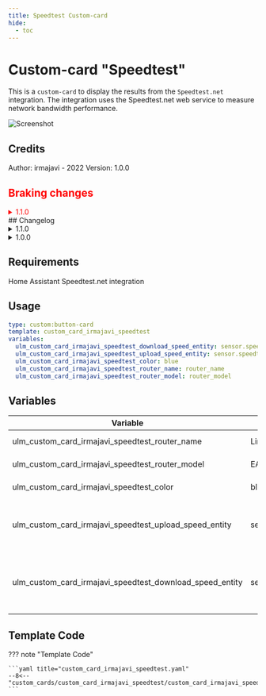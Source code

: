 ```yaml
---
title: Speedtest Custom-card
hide:
  - toc
---
```


<!-- markdownlint-disable MD046 -->

# Custom-card "Speedtest"

This is a `custom-card` to display the results from the `Speedtest.net` integration. The integration uses the Speedtest.net web service to measure network bandwidth performance.

![Screenshot](../../docs/assets/img/screenshot_irmajavi_speedtest_card.jpg)

## Credits

Author: irmajavi - 2022
Version: 1.0.0

<h2 style="color: red">Braking changes</h2>

<details style="color: red">
  <summary>1.1.0</summary>

Changed from speedtestdotnet.speedtest service to update entity service from Home Assistant due to announced deprecation of the speedtest service.

</details>
## Changelog

<details>
<summary>1.1.0</summary>
The variable ulm_custom_card_irmajavi_speedtest_download_speed_entity is now used to trigger an update of all the speedtest sensors.
</details>

<details>
<summary>1.0.0</summary>
Initial release
</details>

## Requirements

Home Assistant Speedtest.net integration

## Usage

```yaml
type: custom:button-card
template: custom_card_irmajavi_speedtest
variables:
  ulm_custom_card_irmajavi_speedtest_download_speed_entity: sensor.speedtest_download
  ulm_custom_card_irmajavi_speedtest_upload_speed_entity: sensor.speedtest_upload
  ulm_custom_card_irmajavi_speedtest_color: blue
  ulm_custom_card_irmajavi_speedtest_router_name: router_name
  ulm_custom_card_irmajavi_speedtest_router_model: router_model
```

## Variables

<table>
<thead>
  <tr>
    <th>Variable</th>
    <th>Example</th>
    <th>Required</th>
    <th>Explanation</th>
  </tr>
</thead>
<tbody>
  <tr>
    <td>ulm_custom_card_irmajavi_speedtest_router_name</td>
    <td>Linksys</td>
    <td>Yes</td>
    <td>Your router name</td>
  </tr>
  <tr>
    <td>ulm_custom_card_irmajavi_speedtest_router_model</td>
    <td>EA8549</td>
    <td>Yes</td>
    <td>Your router model</td>
  </tr>
  <tr>
    <td>ulm_custom_card_irmajavi_speedtest_color</td>
    <td>blue</td>
    <td>Yes</td>
    <td>The color of the icon</td>
  </tr>
  <tr>
    <td>ulm_custom_card_irmajavi_speedtest_upload_speed_entity</td>
    <td>sensor.test2</td>
    <td>Yes</td>
    <td>The upload sensor created by the integration</td>
  </tr>
  <tr>
    <td>ulm_custom_card_irmajavi_speedtest_download_speed_entity</td>
    <td>sensor.test3</td>
    <td>Yes</td>
    <td>The download sensor created by the integration</td>
  </tr>
</tbody>
</table>

## Template Code

??? note "Template Code"

    ```yaml title="custom_card_irmajavi_speedtest.yaml"
    --8<-- "custom_cards/custom_card_irmajavi_speedtest/custom_card_irmajavi_speedtest.yaml"
    ```
